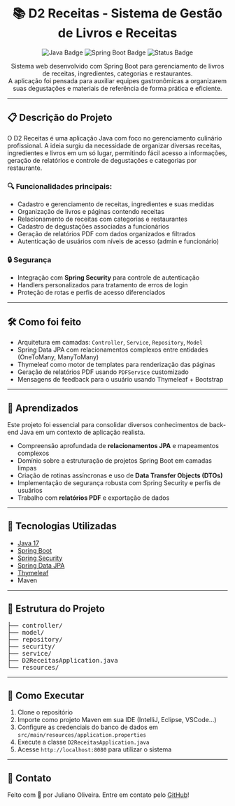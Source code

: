 <h1 align="center">📚 D2 Receitas - Sistema de Gestão de Livros e Receitas</h1>

<p align="center">
  <img src="https://img.shields.io/badge/Java-17-blue.svg" alt="Java Badge">
  <img src="https://img.shields.io/badge/Spring_Boot-3.0-brightgreen.svg" alt="Spring Boot Badge">
  <img src="https://img.shields.io/badge/Projeto-Concluído-success.svg" alt="Status Badge">
</p>

<p align="center">
  Sistema web desenvolvido com Spring Boot para gerenciamento de livros de receitas, ingredientes, categorias e restaurantes.
  <br>
  A aplicação foi pensada para auxiliar equipes gastronômicas a organizarem suas degustações e materiais de referência de forma prática e eficiente.
</p>

<hr>

<h2>📋 Descrição do Projeto</h2>

<p>
  O D2 Receitas é uma aplicação Java com foco no gerenciamento culinário profissional. A ideia surgiu da necessidade de organizar diversas receitas, ingredientes e livros em um só lugar, permitindo fácil acesso a informações, geração de relatórios e controle de degustações e categorias por restaurante.
</p>

<h3>🔍 Funcionalidades principais:</h3>

<ul>
  <li>Cadastro e gerenciamento de receitas, ingredientes e suas medidas</li>
  <li>Organização de livros e páginas contendo receitas</li>
  <li>Relacionamento de receitas com categorias e restaurantes</li>
  <li>Cadastro de degustações associadas a funcionários</li>
  <li>Geração de relatórios PDF com dados organizados e filtrados</li>
  <li>Autenticação de usuários com níveis de acesso (admin e funcionário)</li>
</ul>

<h3>🔒 Segurança</h3>

<ul>
  <li>Integração com <strong>Spring Security</strong> para controle de autenticação</li>
  <li>Handlers personalizados para tratamento de erros de login</li>
  <li>Proteção de rotas e perfis de acesso diferenciados</li>
</ul>

<hr>

<h2>🛠️ Como foi feito</h2>

<ul>
  <li>Arquitetura em camadas: <code>Controller</code>, <code>Service</code>, <code>Repository</code>, <code>Model</code></li>
  <li>Spring Data JPA com relacionamentos complexos entre entidades (OneToMany, ManyToMany)</li>
  <li>Thymeleaf como motor de templates para renderização das páginas</li>
  <li>Geração de relatórios PDF usando <code>PDFService</code> customizado</li>
  <li>Mensagens de feedback para o usuário usando Thymeleaf + Bootstrap</li>
</ul>

<hr>

<h2>🧠 Aprendizados</h2>

<p>
  Este projeto foi essencial para consolidar diversos conhecimentos de back-end Java em um contexto de aplicação realista.
</p>

<ul>
  <li>Compreensão aprofundada de <strong>relacionamentos JPA</strong> e mapeamentos complexos</li>
  <li>Domínio sobre a estruturação de projetos Spring Boot em camadas limpas</li>
  <li>Criação de rotinas assíncronas e uso de <strong>Data Transfer Objects (DTOs)</strong></li>
  <li>Implementação de segurança robusta com Spring Security e perfis de usuários</li>
  <li>Trabalho com <strong>relatórios PDF</strong> e exportação de dados</li>
</ul>

<hr>

<h2>📌 Tecnologias Utilizadas</h2>

<ul>
  <li><a href="https://www.java.com/">Java 17</a></li>
  <li><a href="https://spring.io/projects/spring-boot">Spring Boot</a></li>
  <li><a href="https://spring.io/projects/spring-security">Spring Security</a></li>
  <li><a href="https://spring.io/projects/spring-data-jpa">Spring Data JPA</a></li>
  <li><a href="https://www.thymeleaf.org/">Thymeleaf</a></li>
  <li>Maven</li>
</ul>

<hr>

<h2>📁 Estrutura do Projeto</h2>

<pre>
├── controller/
├── model/
├── repository/
├── security/
├── service/
├── D2ReceitasApplication.java
└── resources/
</pre>

<hr>

<h2>🚀 Como Executar</h2>

<ol>
  <li>Clone o repositório</li>
  <li>Importe como projeto Maven em sua IDE (IntelliJ, Eclipse, VSCode...)</li>
  <li>Configure as credenciais do banco de dados em <code>src/main/resources/application.properties</code></li>
  <li>Execute a classe <code>D2ReceitasApplication.java</code></li>
  <li>Acesse <code>http://localhost:8080</code> para utilizar o sistema</li>
</ol>

<hr>

<h2>🤝 Contato</h2>

<p>
  Feito com 💙 por Juliano Oliveira. Entre em contato pelo <a href="https://github.com/julidos">GitHub</a>!
</p>
